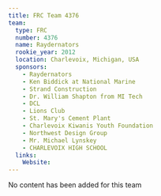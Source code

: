 ```yaml
---
title: FRC Team 4376
team:
  type: FRC
  number: 4376
  name: Raydernators
  rookie_year: 2012
  location: Charlevoix, Michigan, USA
  sponsors:
    - Raydernators
    - Ken Biddick at National Marine
    - Strand Construction
    - Dr. William Shapton from MI Tech
    - DCL
    - Lions Club
    - St. Mary's Cement Plant
    - Charlevoix Kiwanis Youth Foundation
    - Northwest Design Group
    - Mr. Michael Lynskey
    - CHARLEVOIX HIGH SCHOOL
  links:
    Website: 
---
```

No content has been added for this team